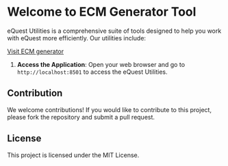 # Welcome to ECM Generator Tool
eQuest Utilities is a comprehensive suite of tools designed to help you work with eQuest more efficiently. Our utilities include:

[Visit ECM generator](https://ecm-generator-edsglobal.streamlit.app/)

1. **Access the Application**:
    Open your web browser and go to `http://localhost:8501` to access the eQuest Utilities.

## Contribution

We welcome contributions! If you would like to contribute to this project, please fork the repository and submit a pull request.

## License

This project is licensed under the MIT License.
